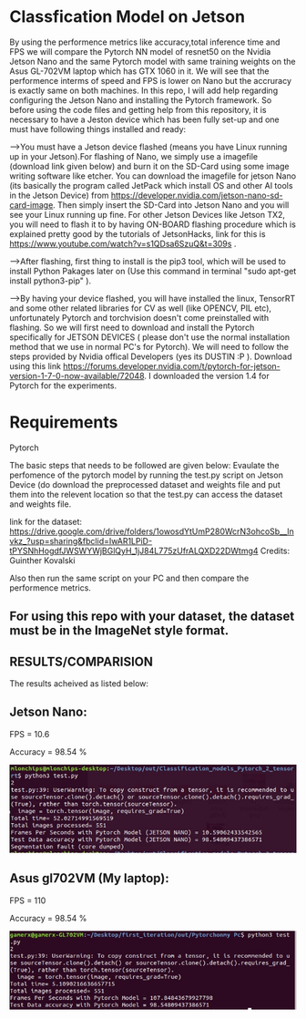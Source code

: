 # Classfication Model on Jetson 
By using the performence metrics like accuracy,total inference time and FPS we will compare the Pytorch NN model of resnet50 on the Nvidia Jetson Nano and the same Pytorch model with same training weights on the Asus GL-702VM laptop which has GTX 1060 in it. We will see that the performence interms of speed and FPS is lower on Nano but the accruracy is exactly same on both machines.
In this repo, I will add help regarding configuring the Jetson Nano and installing the Pytorch framework.
So before using the code files and getting help from this repository, it is necessary to have a Jeston device which has been fully set-up and one must have following things installed and ready:

-->You must have a Jetson device flashed (means you have Linux running up in your Jetson).For flashing of Nano, we simply use a imagefile (download link given below) and burn it on the SD-Card using some image writing software like etcher. You can download the imagefile for jetson Nano (its basically the program called JetPack which install OS and other AI tools in the Jetson Device) from https://developer.nvidia.com/jetson-nano-sd-card-image. Then simply insert the SD-Card into Jetson Nano and you will see your Linux running up fine. For other Jetson Devices like Jetson TX2, you will need to flash it to by having ON-BOARD flashing procedure which is explained pretty good by the tutorials of JetsonHacks, link for this is https://www.youtube.com/watch?v=s1QDsa6SzuQ&t=309s .

-->After flashing, first thing to install is the pip3 tool, which will be used to install Python Pakages later on (Use this command in terminal "sudo apt-get install python3-pip" ).

-->By having your device flashed, you will have installed the linux, TensorRT and some other related libraries for CV as well (like OPENCV, PIL etc), unfortunately Pytorch and torchvision doesn't come preinstalled with flashing. So we will first need to download and install the Pytorch specifically for JETSON DEVICES ( please don't use the normal installation method that we use in normal PC's for Pytorch). We will need to follow the steps provided by Nvidia offical Developers (yes its DUSTIN :P ). Download using this link https://forums.developer.nvidia.com/t/pytorch-for-jetson-version-1-7-0-now-available/72048. I downloaded the version 1.4 for Pytorch for the experiments.

# Requirements
  Pytorch
  
The basic steps that needs to be followed are given below:
Evaulate the perfomence of the pytorch model by running the test.py script on Jetson Device (do download the preprocessed dataset and weights file and put them into the relevent location so that the test.py can access the dataset and weights file.

link for the dataset: https://drive.google.com/drive/folders/1owosdYtUmP280WcrN3ohcoSb__lnvkz_?usp=sharing&fbclid=IwAR1LPiD-tPYSNhHogdfJWSWYWjBGlQyH_1jJ84L775zUfrALQXD22DWtmg4 Credits: Guinther Kovalski

Also then run the same script on your PC and then compare the performence metrics.

For using this repo with your dataset, the dataset must be in the ImageNet style format.
-----------

RESULTS/COMPARISION
-------------
The results acheived as listed below:

Jetson Nano: 
--------
FPS = 10.6

Accuracy = 98.54 %

![alt text](https://github.com/Uzair-Khattak/PytorchCLassification-onJetson/blob/main/part1.jpg)

Asus gl702VM (My laptop):
--------
FPS = 110

Accuracy = 98.54 %

![alt text](https://github.com/Uzair-Khattak/PytorchCLassification-onJetson/blob/main/2nd.jpg)
